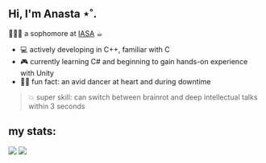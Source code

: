 ## Hi, I'm Anasta ⋆˚.
👩🏻‍💻 a sophomore at [IASA](https://kpi.ua/en/iasa) ☕︎

- 💻 actively developing in C++, familiar with C
- 🎮 currently learning C# and beginning to gain hands-on experience with Unity
- 🤸‍♀️ fun fact: an avid dancer at heart and during downtime 
> 💥 super skill: can switch between brainrot and deep intellectual talks within 3 seconds

## my stats:

<p >
  <img src="https://github-readme-stats.vercel.app/api?username=knasts&show_icons=true&theme=rose_pine" />
  <img src="https://github-readme-stats.vercel.app/api/top-langs/?username=knasts&layout=compact&theme=rose_pine" />
</p>

<!-- ![Anurag's GitHub stats](https://github-readme-stats.vercel.app/api?username=knasts&show_icons=true&theme=rose_pine)
<!-- catppuccin_mocha,  -->


<!--![Top Langs](https://github-readme-stats.vercel.app/api/top-langs/?username=knasts&layout=compact&theme=rose_pine)   




-->
